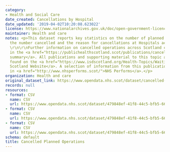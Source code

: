 ```yaml
---
category:
- Health and Social Care
date_created: Cancellations by Hospital
date_updated: '2019-04-02T10:20:08.623022'
license: https://www.nationalarchives.gov.uk/doc/open-government-licence/version/3/
maintainer: Health and care
notes: <p>This dataset reports key statistics on the number of planned operations,
  the number cancelled and the reason for cancellations at Hospitals across Scotland.
  \r\n\r\nFurther information on cancelled operations across Scotland can be found
  in the <a href="https://publichealthscotland.scot/publications/cancelled-planned-operations/">publication
  summary</a>. All publications and supporting material to this topic area can be
  found on the <a href="https://www.isdscotland.org/Health-Topics/Waiting-Times/Cancelled-Planned-Procedures/">ISD
  Scotland Website</a>. A selection of information from this publication is included
  in <a href="http://www.nhsperforms.scot/">NHS Performs</a>.</p>
organization: Health and care
original_dataset_link: https://www.opendata.nhs.scot/dataset/cancelled-planned-operations
records: null
resources:
- format: CSV
  name: CSV
  url: https://www.opendata.nhs.scot/dataset/479848ef-41f8-44c5-bfb5-666e0df8f574/resource/bcc860a4-49f4-4232-a76b-f559cf6eb885/download/cancellations_by_hospital_july_2022.csv
- format: CSV
  name: CSV
  url: https://www.opendata.nhs.scot/dataset/479848ef-41f8-44c5-bfb5-666e0df8f574/resource/0f1cf6b1-ebf6-4928-b490-0a721cc98884/download/cancellations_by_board_july_2022.csv
- format: CSV
  name: CSV
  url: https://www.opendata.nhs.scot/dataset/479848ef-41f8-44c5-bfb5-666e0df8f574/resource/df65826d-0017-455b-b312-828e47df325b/download/cancellations_scotland_july_2022.csv
schema: default
title: Cancelled Planned Operations
---
```

